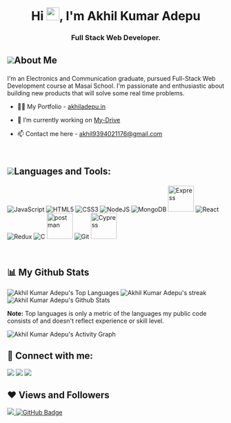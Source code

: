 <h1 align="center">Hi <img src="https://raw.githubusercontent.com/MartinHeinz/MartinHeinz/master/wave.gif" width=30 height=30>, I'm Akhil Kumar Adepu</h1>
<h3 align="center">Full Stack Web Developer.</h3>


## <p style="display:flex; align-items: center"> <img src="https://img.icons8.com/color/28/000000/user-male-circle--v2.png"/> About Me </p> 
<p>
I'm an Electronics and Communication graduate, pursued Full-Stack Web Development course at Masai School. 
I'm passionate and enthusiastic about building new products that will solve some real time problems.
</p>

- 👨‍💻 My Portfolio - [akhiladepu.in](https://akhiladepu.in/)

- 🔭 I’m currently working on [My-Drive](https://github.com/masai14/masai-drive)

- 📫 Contact me here - <a href="mailto:akhil9394021176@gmail.com" alt="#">akhil9394021176@gmail.com</a>

<br/>

## <p style="display:flex; align-items: center"> <img src="https://img.icons8.com/color/28/000000/source-code.png"/> Languages and Tools:</p> 

<span><p align="left">
  <img src="https://img.icons8.com/color/60/000000/javascript--v1.png" alt="JavaScript"/>
  <img src="https://img.icons8.com/color/60/000000/html-5--v1.png" alt="HTML5"/>
  <img src="https://img.icons8.com/color/60/000000/css3.png" alt="CSS3"/>
  <img src="https://img.icons8.com/color/60/000000/nodejs.png" alt="NodeJS"/>
  <img src="https://img.icons8.com/color/60/000000/mongodb.png" alt="MongoDB"/>
  <img src="https://user-images.githubusercontent.com/81949743/169054466-56d74e78-ccc2-4398-80d5-35af9a44dd58.png" style="width:60px; height:60px" alt="Express"/>
  <img src="https://img.icons8.com/color/60/000000/react-native.png" alt="React"/>
  <img src="https://img.icons8.com/color/60/000000/redux.png" alt="Redux"/>
  <img src="https://img.icons8.com/color/60/000000/c-programming.png" alt="C"/>
  <img src="https://www.vectorlogo.zone/logos/getpostman/getpostman-icon.svg" alt="postman" width="60" height="60"/>
  <img src="https://img.icons8.com/color/60/000000/git.png" alt="Git"/>
  <img src="https://user-images.githubusercontent.com/81949743/160779117-477e2594-f5e0-4811-9118-866432fb9557.svg" style="width:60px; height:60px" alt="Cypress"/>  
  
  
</p></span>
<br/>


## 📊 My Github Stats

<img alt="Akhil Kumar Adepu's Top Languages" src="https://github-readme-stats.vercel.app/api/top-langs/?username=akhiladepu&langs_count=3&count_private=true&layout=compact&theme=react&hide_border=true&bg_color=0D1117" />

<img title="🔥 Get streak stats for your profile at git.io/streak-stats" alt="Akhil Kumar Adepu's streak" src="https://github-readme-streak-stats.herokuapp.com/?user=akhiladepu&theme=black-ice&hide_border=true&stroke=0000&background=060A0CD0"/>

<img alt="Akhil Kumar Adepu's Github Stats" src="https://github-readme-stats.vercel.app/api?username=akhiladepu&show_icons=true&count_private=true&theme=react&hide_border=true&bg_color=0D1117" />

<b>Note:</b> Top languages is only a metric of the languages my public code consists of and doesn't reflect experience or skill level.
<br/>

<img alt="Akhil Kumar Adepu's Activity Graph" src="https://activity-graph.herokuapp.com/graph?username=akhiladepu&bg_color=0D1117&color=5BCDEC&line=5BCDEC&point=FFFFFF&hide_border=true" />
<br/>

## :handshake: Connect with me:
<p align="left">

<a href = "mailto:akhil9394021176@gmail.com"><img src="https://img.icons8.com/fluent/42/000000/gmail.png"/></a>
<a href = "https://www.linkedin.com/in/akhil-kumar-adepu/"><img src="https://img.icons8.com/fluent/42/000000/linkedin.png"/></a>
<a href = "https://twitter.com/akhiladepu0"><img src="https://img.icons8.com/fluent/42/000000/twitter.png"/></a>

</p>

## ❤ Views and Followers
<a href="https://github.com/Meghna-DAS/github-profile-views-counter">
    <img src="https://komarev.com/ghpvc/?username=akhiladepu">
</a>
<a href="https://github.com/akhiladepu?tab=followers"><img src="https://img.shields.io/github/followers/akhiladepu?label=Followers&style=social" alt="GitHub Badge"></a>

<!-- ### Hi, 👋 I'm Akhil Kumar Adepu. I belong to Korutla, Telangana.



I'm an Electronics and Communication graduate, now pursuing Full-Stack Web Development course at Masai School. I'm passionate and enthusiastic about building new products that will solve some real time problems.

## Specialized in following Tech Stacks
<span><p align="center">
  <img src="https://img.icons8.com/color/48/000000/javascript--v1.png" alt="JavaScript"/>
  <img src="https://img.icons8.com/color/48/000000/html-5--v1.png" alt="HTML5"/>
  <img src="https://img.icons8.com/color/48/000000/css3.png" alt="CSS3"/>
  <img src="https://img.icons8.com/color/48/000000/nodejs.png" alt="NodeJS"/>
  <img src="https://img.icons8.com/color/48/000000/mongodb.png" alt="MongoDB"/>
  <img src="https://img.icons8.com/color/48/000000/react-native.png" alt="React"/>
  <img src="https://img.icons8.com/color/48/000000/redux.png" alt="Redux"/>
  <img src="https://img.icons8.com/color/48/000000/c-programming.png" alt="C"/>
  <img src="https://www.vectorlogo.zone/logos/getpostman/getpostman-icon.svg" alt="postman" width="48" height="48"/>
  <img src="https://img.icons8.com/color/48/000000/git.png" alt="Git"/>
  <img src="https://user-images.githubusercontent.com/81949743/160779117-477e2594-f5e0-4811-9118-866432fb9557.svg" width="48" height="48" alt="Cypress" />
  <img src="https://upload.wikimedia.org/wikipedia/commons/d/d5/Tailwind_CSS_Logo.svg" width="48" height="48" alt="Tailwind CSS" />
</p></span>

## Reach me at:
(akhil9394021176@gmail.com)

## Connect with me:
(https://www.linkedin.com/in/akhil-kumar-adepu-a72b9616a/)

## Git
[![Akhil's github activity graph](https://activity-graph.herokuapp.com/graph?username=akhiladepu)]
 -->
